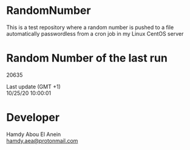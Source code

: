 # RandomNumber    
This is a test repository where a random number is pushed to a file automatically passwordless from a cron job in my Linux CentOS server    
# Random Number of the last run   
20635
      
Last update (GMT +1)    
10/25/20 10:00:01
# Developer    
Hamdy Abou El Anein   
hamdy.aea@protonmail.com
